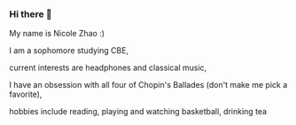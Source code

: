 ### Hi there 👋

<!--
**nicolezhao16/nicolezhao16** is a ✨ _special_ ✨ repository because its `README.md` (this file) appears on your GitHub profile.

Here are some ideas to get you started:

- 🔭 I’m currently working on ...
- 🌱 I’m currently learning ...
- 👯 I’m looking to collaborate on ...
- 🤔 I’m looking for help with ...
- 💬 Ask me about ...
- 📫 How to reach me: ...
- 😄 Pronouns: ...
- ⚡ Fun fact: ...
-->

My name is Nicole Zhao :)

I am a sophomore studying CBE,  

current interests are headphones and classical music, 

I have an obsession with all four of Chopin's Ballades (don't make me pick a favorite),

hobbies include reading, playing and watching basketball, drinking tea
